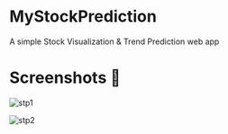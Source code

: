 # MyStockPrediction 

A simple Stock Visualization & Trend Prediction web app

# Screenshots 🎈

![stp1](https://user-images.githubusercontent.com/29480670/195129868-617872e0-f220-44c5-a2b2-690235bd1d9c.jpg)

![stp2](https://user-images.githubusercontent.com/29480670/195129906-ec9076ee-daf5-47cc-9c33-ff2b0885eeee.jpg)
